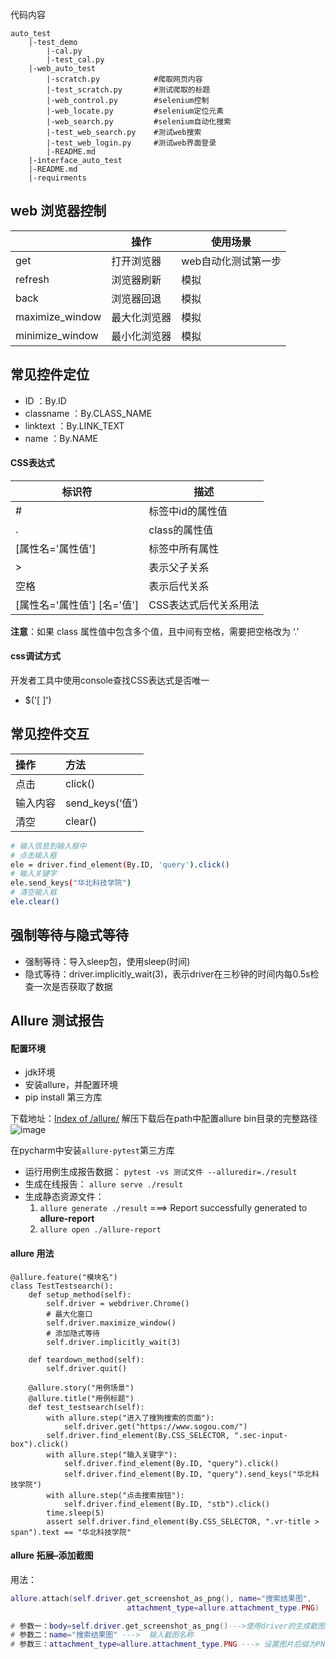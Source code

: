 代码内容

```
auto_test
    |-test_demo
        |-cal.py
        |-test_cal.py
    |-web_auto_test
    	|-scratch.py			#爬取网页内容
    	|-test_scratch.py		#测试爬取的标题
    	|-web_control.py		#selenium控制
    	|-web_locate.py			#selenium定位元素
    	|-web_search.py			#selenium自动化搜索
        |-test_web_search.py	#测试web搜索
        |-test_web_login.py		#测试web界面登录
        |-README.md
    |-interface_auto_test
    |-README.md
    |-requirments
```





## web 浏览器控制

|                 | 操作         | 使用场景            |
| --------------- | ------------ | ------------------- |
| get             | 打开浏览器   | web自动化测试第一步 |
| refresh         | 浏览器刷新   | 模拟                |
| back            | 浏览器回退   | 模拟                |
| maximize_window | 最大化浏览器 | 模拟                |
| minimize_window | 最小化浏览器 | 模拟                |

## 常见控件定位

- ID ：By.ID
- classname ：By.CLASS_NAME
- linktext ：By.LINK_TEXT
- name ：By.NAME 



#### CSS表达式

| 标识符                      | 描述                  |
| --------------------------- | --------------------- |
| #                           | 标签中id的属性值      |
| .                           | class的属性值         |
| [属性名='属性值']           | 标签中所有属性        |
| >                           | 表示父子关系          |
| 空格                        | 表示后代关系          |
| [属性名='属性值'] [名='值'] | CSS表达式后代关系用法 |

 **注意**：如果 class 属性值中包含多个值，且中间有空格，需要把空格改为 ‘.’ 



#### css调试方式

开发者工具中使用console查找CSS表达式是否唯一

- $('[ ]')



## 常见控件交互

| 操作     | 方法            |
| :------- | :-------------- |
| 点击     | click()         |
| 输入内容 | send_keys(‘值’) |
| 清空     | clear()         |

```bash
# 输入信息到输入框中
# 点击输入框
ele = driver.find_element(By.ID, 'query').click()
# 输入关键字
ele.send_keys("华北科技学院")
# 清空输入框
ele.clear()
```



## 强制等待与隐式等待

- 强制等待：导入sleep包，使用sleep(时间)
- 隐式等待：driver.implicitly_wait(3)，表示driver在三秒钟的时间内每0.5s检查一次是否获取了数据

## Allure 测试报告

#### 配置环境

- jdk环境
- 安装allure，并配置环境
- pip install 第三方库

 下载地址：[Index of /allure/](https://download.ceshiren.com/allure/)
解压下载后在path中配置allure bin目录的完整路径
![image](https://ceshiren.com/uploads/default/original/3X/f/0/f0ff4917c67e6e57b2252108758e2c2b19f99105.png) 

在pycharm中安装`allure-pytest`第三方库

- 运行用例生成报告数据：
  `pytest -vs 测试文件 --alluredir=./result`
- 生成在线报告：
  `allure serve ./result`
- 生成静态资源文件：
  1. `allure generate ./result` ===> Report successfully generated to **allure-report**
  2. `allure open ./allure-report`

#### allure 用法

```less
@allure.feature("模块名")
class TestTestsearch():
    def setup_method(self):
        self.driver = webdriver.Chrome()
        # 最大化窗口
        self.driver.maximize_window()
        # 添加隐式等待
        self.driver.implicitly_wait(3)

    def teardown_method(self):
        self.driver.quit()

    @allure.story("用例场景")
    @allure.title("用例标题")
    def test_testsearch(self):
        with allure.step("进入了搜狗搜索的页面"):
            self.driver.get("https://www.sogou.com/")
        self.driver.find_element(By.CSS_SELECTOR, ".sec-input-box").click()
        with allure.step("输入关键字"):
            self.driver.find_element(By.ID, "query").click()
            self.driver.find_element(By.ID, "query").send_keys("华北科技学院")
        with allure.step("点击搜索按钮"):
            self.driver.find_element(By.ID, "stb").click()
        time.sleep(5)
        assert self.driver.find_element(By.CSS_SELECTOR, ".vr-title > span").text == "华北科技学院"
```

#### allure 拓展–添加截图

用法：

```lua
allure.attach(self.driver.get_screenshot_as_png(), name="搜索结果图",
                          attachment_type=allure.attachment_type.PNG)

# 参数一：body=self.driver.get_screenshot_as_png()--->使用driver的生成截图方法得到一个图片
# 参数二：name="搜索结果图" --->  输入截图名称
# 参数三：attachment_type=allure.attachment_type.PNG ---> 设置图片后缀为PNG
```